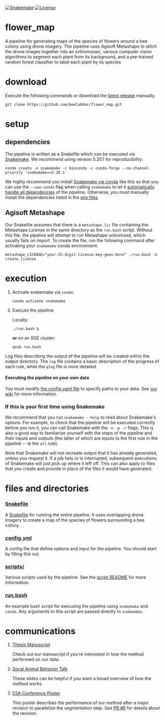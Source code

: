 [![Snakemake](https://img.shields.io/badge/snakemake-≥5.20.1-brightgreen.svg?style=flat-square)](https://snakemake.bitbucket.io)
[![License](https://img.shields.io/apm/l/vim-mode.svg)](LICENSE)

# flower_map
A pipeline for generating maps of the species of flowers around a bee colony using drone imagery. The pipeline uses Agisoft Metashape to stitch the drone images together into an orthomosaic, various computer vision algorithms to segment each plant from its background, and a pre-trained random forest classifier to label each plant by its species.

# download
Execute the following commands or download the [latest release](https://github.com/beelabhmc/flower_map/releases/latest) manually.
```
git clone https://github.com/beelabhmc/flower_map.git
```

# setup
## dependencies
The pipeline is written as a Snakefile which can be executed via [Snakemake](https://snakemake.readthedocs.io). We recommend using version 5.20.1 for reproducibility:
```
conda create -n snakemake -c bioconda -c conda-forge --no-channel-priority 'snakemake==5.20.1'
```
We highly recommend you install [Snakemake via conda](https://snakemake.readthedocs.io/en/stable/getting_started/installation.html#installation-via-conda) like this so that you can use the `--use-conda` flag when calling `snakemake` to let it [automatically handle all dependencies](https://snakemake.readthedocs.io/en/stable/snakefiles/deployment.html#integrated-package-management) of the pipeline. Otherwise, you must manually install the dependencies listed in the [env files](envs).

## Agisoft Metashape
Our Snakefile assumes that there is a `metashape.lic` file containing the Metashape License in the same directory as the `run.bash` script. Without this file, the pipeline will attempt to run Metashape unlicensed, which usually fails on import. To create the file, run the following command after activating your `snakemake` conda environment:
```
metashape_LICENSE="your-25-digit-license-key-goes-here" ./run.bash -U create_license
```

# execution
1. Activate snakemake via `conda`:
    ```
    conda activate snakemake
    ```
2. Execute the pipeline

    Locally:
    ```
    ./run.bash &
    ```
    __or__ on an SGE cluster:
    ```
    qsub run.bash
    ```
Log files describing the output of the pipeline will be created within the output directory. The `log` file contains a basic description of the progress of each rule, while the `qlog` file is more detailed.

#### Executing the pipeline on your own data
You must modify [the config.yaml file](config.yml) to specify paths to your data. See [our wiki](https://github.com/beelabhmc/flower_map/wiki) for more information.

### If this is your first time using Snakemake
We recommend that you run `snakemake --help` to read about Snakemake's options. For example, to check that the pipeline will be executed correctly before you run it, you can call Snakemake with the `-n -p -r` flags. This is also a good way to familiarize yourself with the steps of the pipeline and their inputs and outputs (the latter of which are inputs to the first rule in the pipeline -- ie the `all` rule).

Note that Snakemake will not recreate output that it has already generated, unless you request it. If a job fails or is interrupted, subsequent executions of Snakemake will just pick up where it left off. This can also apply to files that *you* create and provide in place of the files it would have generated.

# files and directories
### [Snakefile](Snakefile)
A [Snakefile](https://snakemake.readthedocs.io/en/stable/) for running the entire pipeline. It uses overlapping drone imagery to create a map of the species of flowers surrounding a bee colony.

### [config.yml](config.yml)
A config file that define options and input for the pipeline. You should start by filling this out.

### [scripts/](scripts)
Various scripts used by the pipeline. See the [script README](scripts/README.md) for more information.

### [run.bash](run.bash)
An example bash script for executing the pipeline using `snakemake` and `conda`. Any arguments to this script are passed directly to `snakemake`.

# communications
1. [Thesis Manuscript](https://scholar.google.com/citations?view_op=view_citation&hl=en&user=6iMJCn0AAAAJ&citation_for_view=6iMJCn0AAAAJ:u-x6o8ySG0sC)

    Check out our manuscript if you're interested in how the method performed on our data.
2. [Socal Animal Behavior Talk](https://drive.google.com/uc?export=download&id=1eRfbXQf6hF5KsSne43bRyd7DVkIsbbmf)

    These slides can be helpful if you want a broad overview of how the method works.
3. [ESA Conference Poster](https://drive.google.com/uc?export=download&id=1esQWCZAeV6C7Y5LKXDELlHBEMBmeHaA6)

    This poster describes the performance of our method after a major revision to parallelize the segmentation step. See [PR #6](https://github.com/beelabhmc/flower_map/pull/6) for details about the revision.
